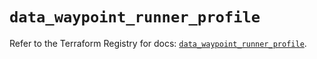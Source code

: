 # `data_waypoint_runner_profile`

Refer to the Terraform Registry for docs: [`data_waypoint_runner_profile`](https://registry.terraform.io/providers/hashicorp/waypoint/0.1.0/docs/data-sources/runner_profile).
